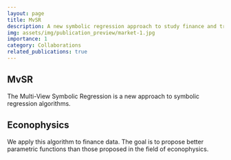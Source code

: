 ```yaml
---
layout: page
title: MvSR
description: A new symbolic regression approach to study finance and traffic datasets
img: assets/img/publication_preview/market-1.jpg
importance: 1
category: Collaborations
related_publications: true
---
```


## MvSR
The Multi-View Symbolic Regression is a new approach to symbolic regression algorithms.



## Econophysics

We apply this algorithm to finance data. The goal is to propose better parametric functions than those proposed in the field of econophysics.




<!-- <div class="row"> -->
<!--     <div class="col-sm mt-3 mt-md-0"> -->
<!--         {% include figure.liquid path="assets/img/1.jpg" title="example image" class="img-fluid rounded z-depth-1" %} -->
<!--     </div> -->
<!--     <div class="col-sm mt-3 mt-md-0"> -->
<!--         {% include figure.liquid path="assets/img/3.jpg" title="example image" class="img-fluid rounded z-depth-1" %} -->
<!--     </div> -->
<!--     <div class="col-sm mt-3 mt-md-0"> -->
<!--         {% include figure.liquid path="assets/img/5.jpg" title="example image" class="img-fluid rounded z-depth-1" %} -->
<!--     </div> -->
<!-- </div> -->
<!-- <div class="caption"> -->
<!--     Caption photos easily. On the left, a road goes through a tunnel. Middle, leaves artistically fall in a hipster photoshoot. Right, in another hipster photoshoot, a lumberjack grasps a handful of pine needles. -->
<!-- </div> -->
<!-- <div class="row"> -->
<!--     <div class="col-sm mt-3 mt-md-0"> -->
<!--         {% include figure.liquid path="assets/img/5.jpg" title="example image" class="img-fluid rounded z-depth-1" %} -->
<!--     </div> -->
<!-- </div> -->
<!-- <div class="caption"> -->
<!--     This image can also have a caption. It's like magic. -->
<!-- </div> -->

<!-- You can also put regular text between your rows of images, even citations {% cite einstein1950meaning %}. -->
<!-- Say you wanted to write a bit about your project before you posted the rest of the images. -->
<!-- You describe how you toiled, sweated, _bled_ for your project, and then... you reveal its glory in the next row of images. -->

<!-- <div class="row justify-content-sm-center"> -->
<!--     <div class="col-sm-8 mt-3 mt-md-0"> -->
<!--         {% include figure.liquid path="assets/img/6.jpg" title="example image" class="img-fluid rounded z-depth-1" %} -->
<!--     </div> -->
<!--     <div class="col-sm-4 mt-3 mt-md-0"> -->
<!--         {% include figure.liquid path="assets/img/11.jpg" title="example image" class="img-fluid rounded z-depth-1" %} -->
<!--     </div> -->
<!-- </div> -->
<!-- <div class="caption"> -->
<!--     You can also have artistically styled 2/3 + 1/3 images, like these. -->
<!-- </div> -->

<!-- The code is simple. -->
<!-- Just wrap your images with `<div class="col-sm">` and place them inside `<div class="row">` (read more about the <a href="https://getbootstrap.com/docs/4.4/layout/grid/">Bootstrap Grid</a> system). -->
<!-- To make images responsive, add `img-fluid` class to each; for rounded corners and shadows use `rounded` and `z-depth-1` classes. -->
<!-- Here's the code for the last row of images above: -->

<!-- {% raw %} -->

<!-- ```html -->
<!-- <div class="row justify-content-sm-center"> -->
<!--   <div class="col-sm-8 mt-3 mt-md-0"> -->
<!--     {% include figure.liquid path="assets/img/6.jpg" title="example image" class="img-fluid rounded z-depth-1" %} -->
<!--   </div> -->
<!--   <div class="col-sm-4 mt-3 mt-md-0"> -->
<!--     {% include figure.liquid path="assets/img/11.jpg" title="example image" class="img-fluid rounded z-depth-1" %} -->
<!--   </div> -->
<!-- </div> -->
<!-- ``` -->

<!-- {% endraw %} -->

